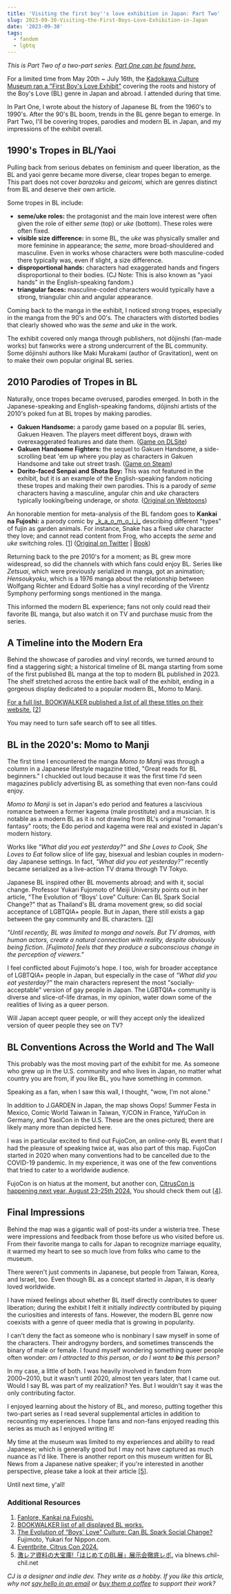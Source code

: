 ```yaml
---
title: 'Visiting the first boy''s love exhibition in Japan: Part Two'
slug: 2023-09-30-Visiting-the-First-Boys-Love-Exhibition-in-Japan
date: '2023-09-30'
tags:
  - fandom
  - lgbtq
---
```


_This is Part Two of a two-part series. [Part One can be found here.](/blog/posts/2023-09-02-Visiting-the-First-Boys-Love-Exhibition-in-Japan/)_

For a limited time from May 20th ~ July 16th, the [Kadokawa Culture Museum ran a "First Boy's Love Exhibit"](https://kadcul.com/event/121) covering the roots and history of the Boy's Love (BL) genre in Japan and abroad. I attended during that time.

In Part One, I wrote about the history of Japanese BL from the 1960's to 1990's. After the 90's BL boom, trends in the BL genre began to emerge. In Part Two, I'll be covering tropes, parodies and modern BL in Japan, and my impressions of the exhibit overall.

## 1990's Tropes in BL/Yaoi

Pulling back from serious debates on feminism and queer liberation, as the BL and yaoi genre became more diverse, clear tropes began to emerge. This part does not cover _barazoku_ and _geicomi,_ which are genres distinct from BL and deserve their own article.

Some tropes in BL include:

-   **seme/uke roles:** the protagonist and the main love interest were often given the role of either _seme_ (top) or _uke_ (bottom). These roles were often fixed.
-   **visible size difference:** in some BL, the _uke_ was physically smaller and more feminine in appearance; the _seme_, more broad-shouldered and masculine. Even in works whose characters were both masculine-coded there typically was, even if slight, a size difference.
-   **disproportional hands:** characters had exaggerated hands and fingers disproportional to their bodies. (CJ Note: This is also known as "yaoi hands" in the English-speaking fandom.)
-   **triangular faces:** masculine-coded characters would typically have a strong, triangular chin and angular appearance.

Coming back to the manga in the exhibit, I noticed strong tropes, especially in the manga from the 90's and 00's. The characters with distorted bodies that clearly showed who was the _seme_ and _uke_ in the work.

The exhibit covered only manga through publishers, not dōjinshi (fan-made works) but fanworks were a strong undercurrent of the BL community. Some dōjinshi authors like Maki Murakami (author of Gravitation), went on to make their own popular original BL series.

## 2010 Parodies of Tropes in BL

Naturally, once tropes became overused, parodies emerged. In both in the Japanese-speaking and English-speaking fandoms, dōjinshi artists of the 2010's poked fun at BL tropes by making parodies.

-   **Gakuen Handsome:** a parody game based on a popular BL series, Gakuen Heaven. The players meet different boys, drawn with overexaggerated features and date them. ([Game on DLSite](https://dlsoft.dmm.com/detail/cveaa_0023/))
-   **Gakuen Handsome Fighters:** the sequel to Gakuen Handsome, a side-scrolling beat 'em up where you play as characters in Gakuen Handsome and take out street trash. ([Game on Steam](https://store.steampowered.com/app/2356050/Fighters/))
-   **Dorito-faced Senpai and Shota Boy:** This was not featured in the exhibit, but it is an example of the English-speaking fandom noticing these tropes and making their own parodies. This is a parody of _seme_ characters having a masculine, angular chin and _uke_ characters typically looking/being underage, or _shota_. ([Original on Webtoons](https://www.webtoons.com/en/canvas/dorito-faced-bad-touch-sempai-san-and-shota-boy-/list?title_no=315))

An honorable mention for meta-analysis of the BL fandom goes to **Kankai na Fujoshi:** a parody comic by [\_k\_a\_o\_m\_o\_j\_i\_](https://twitter.com/_k_a_o_m_o_j_i_/) describing different "types" of fujin as garden animals. For instance, Snake has a fixed _uke_ character they love; and cannot read content from Frog, who accepts the _seme_ and _uke_ switching roles. \[[1](#resources)\] ([Original on Twitter](https://twitter.com/_k_a_o_m_o_j_i_/status/830424320388190210) | [Book](https://www.kadokawa.co.jp/product/321710000280))

Returning back to the pre 2010's for a moment; as BL grew more widespread, so did the channels with which fans could enjoy BL. Series like _Zetsuai_, which were previously serialized in manga, got an animation; _Hensoukyoku_, which is a 1976 manga about the relationship between Wolfgang Richter and Edoard Soltie has a vinyl recording of the Virentz Symphony performing songs mentioned in the manga.

This informed the modern BL experience; fans not only could read their favorite BL manga, but also watch it on TV and purchase music from the series.

## A Timeline into the Modern Era

Behind the showcase of parodies and vinyl records, we turned around to find a staggering sight; a historical timeline of BL manga starting from some of the first published BL manga at the top to modern BL published in 2023. The shelf stretched across the entire back wall of the exhibit, ending in a gorgeous display dedicated to a popular modern BL, Momo to Manji.

[For a full list, BOOKWALKER published a list of all these titles on their website.](https://bookwalker.jp/select/2184/) \[[2](#resources)\]

You may need to turn safe search off to see all titles.

## BL in the 2020's: Momo to Manji

The first time I encountered the manga _Momo to Manji_ was through a column in a Japanese lifestyle magazine titled, "Great reads for BL beginners." I chuckled out loud because it was the first time I'd seen magazines publicly advertising BL as something that even non-fans could enjoy.

_Momo to Manji_ is set in Japan's edo period and features a lascivious romance between a former kagema (male prostitute) and a musician. It is notable as a modern BL as it is not drawing from BL's original "romantic fantasy" roots; the Edo period and kagema were real and existed in Japan's modern history.

Works like _"What did you eat yesterday?"_ and _She Loves to Cook, She Loves to Eat_ follow slice of life gay, bisexual and lesbian couples in modern-day Japanese settings. In fact, _"What did you eat yesterday?"_ recently became serialized as a live-action TV drama through TV Tokyo.

Japanese BL inspired other BL movements abroad; and with it, social change. Professor Yukari Fujomoto of Meiji University points out in her article, "The Evolution of “Boys' Love” Culture: Can BL Spark Social Change?" that as Thailand's BL drama movement grew, so did social acceptance of LGBTQIA+ people. But in Japan, there still exists a gap between the gay community and BL characters. \[[3](#resources)\]

_"Until recently, BL was limited to manga and novels. But TV dramas, with human actors, create a natural connection with reality, despite obviously being fiction. \[Fujimoto\] feels that they produce a subconscious change in the perception of viewers."_

I feel conflicted about Fujimoto's hope. I too, wish for broader acceptance of LGBTQIA+ people in Japan, but especially in the case of _"What did you eat yesterday?"_ the main characters represent the most "socially-acceptable" version of gay people in Japan. The LGBTQIA+ community is diverse and slice-of-life dramas, in my opinion, water down some of the realities of living as a queer person.

Will Japan accept queer people, or will they accept only the idealized version of queer people they see on TV?

## BL Conventions Across the World and The Wall

This probably was the most moving part of the exhibit for me. As someone who grew up in the U.S. community and who lives in Japan, no matter what country you are from, if you like BL, you have something in common.

Speaking as a fan, when I saw this wall, I thought, "wow, I'm not alone."

In addition to J.GARDEN in Japan, the map shows Oops! Summer Festa in Mexico, Comic World Taiwan in Taiwan, Y/CON in France, YaYuCon in Germany, and YaoiCon in the U.S. These are the ones pictured; there are likely many more than depicted here.

I was in particular excited to find out FujoCon, an online-only BL event that I had the pleasure of speaking twice at, was also part of this map. FujoCon started in 2020 when many conventions had to be cancelled due to the COVID-19 pandemic. In my experience, it was one of the few conventions that tried to cater to a worldwide audience.

FujoCon is on hiatus at the moment, but another con, [CitrusCon is happening next year, August 23-25th 2024.](https://www.eventbrite.com/e/citrus-con-2024-tickets-707002211647) You should check them out \[[4](#resources)\].

## Final Impressions

Behind the map was a gigantic wall of post-its under a wisteria tree. These were impressions and feedback from those before us who visited before us. From their favorite manga to calls for Japan to recognize marriage equality, it warmed my heart to see so much love from folks who came to the museum.

There weren't just comments in Japanese, but people from Taiwan, Korea, and Israel, too. Even though BL as a concept started in Japan, it is dearly loved worldwide.

I have mixed feelings about whether BL itself directly contributes to queer liberation; during the exhibit I felt it initially _indirectly_ contributed by piquing the curiosities and interests of fans. However, the modern BL genre now coexists with a genre of queer media that is growing in popularity.

I can't deny the fact as someone who is nonbinary I saw myself in some of the characters. Their androgyny borders, and sometimes transcends the binary of male or female. I found myself wondering something queer people often wonder: _am I attracted to this person, or do I want to **be** this person?_

In my case, a little of both. I was heavily involved in fandom from 2000~2010, but it wasn't until 2020, almost ten years later, that I came out. Would I say BL was part of my realization? Yes. But I wouldn't say it was the only contributing factor.

I enjoyed learning about the history of BL, and moreso, putting together this two-part series as I read several supplemental articles in addition to recounting my experiences. I hope fans and non-fans enjoyed reading this series as much as I enjoyed writing it!

My time at the museum was limited to my experiences and ability to read Japanese; which is generally good but I may not have captured as much nuance as I'd like. There is another report on this museum written for BL News from a Japanese native speaker; if you're interested in another perspective, please take a look at their article \[[5](#resources)\].

Until next time, y'all!

### Additional Resources

1.  [Fanlore, Kankai na Fujoshi.](https://fanlore.org/wiki/Kankai_na_Fujoshi)
2.  [BOOKWALKER list of all displayed BL works.](https://bookwalker.jp/select/2184/)
3.  [The Evolution of “Boys' Love” Culture: Can BL Spark Social Change?](https://www.nippon.com/en/in-depth/d00607/) Fujimoto, Yukari for Nippon.com.
4.  [Eventbrite, Citrus Con 2024.](https://www.eventbrite.com/e/citrus-con-2024-tickets-707002211647)
5.  [激レア資料の大宝庫!「はじめてのBL展」展示会徹底レポ.](https://blnews.chil-chil.net/newsDetail/34332/) via blnews.chil-chil.net

_CJ is a designer and indie dev. They write as a hobby. If you like this article, why not [say hello in an email](https://illuminesce.net/contact) or [buy them a coffee](https://ko-fi.com/illuminesce) to support their work?_
